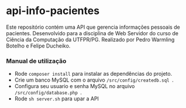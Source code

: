 # api-info-pacientes
Este repositório contém uma API que gerencia informações pessoais de pacientes. Desenvolvido para a disciplina de Web Servidor do curso de Ciência da Computação da UTFPR/PG. Realizado por Pedro Warmling Botelho e Felipe Ducheiko.

### Manual de utilização

* Rode ``` composer install ``` para instalar as dependências do projeto.
* Crie um banco MySQL com o arquivo ```/src/config/createdb.sql ```.
* Configura seu usuario e senha MySQL no arquivo ```/src/config/database.php ```.
* Rode ```sh server.sh``` para upar a API 
